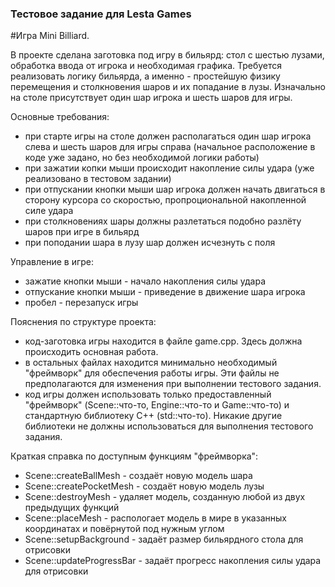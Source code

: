 ### Тестовое задание для Lesta Games

#Игра Mini Billiard.

В проекте сделана заготовка под игру в бильярд: стол с шестью лузами, обработка ввода от игрока и необходимая графика. Требуется реализовать логику бильярда,
а именно - простейшую физику перемещения и столкновения шаров и их попадание в лузы. Изначально на столе присутствует один шар игрока и шесть шаров для игры.

Основные требования:
- при старте игры на столе должен располагаться один шар игрока слева и шесть шаров для игры справа (начальное расположение в коде уже задано, 
но без необходимой логики работы)
- при зажатии копки мыши происходит накопление силы удара (уже реализовано в тестовом задании)
- при отпускании кнопки мыши шар игрока должен начать двигаться в сторону курсора со скоростью, пропроциональной накопленной силе удара
- при столкновениях шары должны разлетаться подобно разлёту шаров при игре в бильярд
- при поподании шара в лузу шар должен исчезнуть с поля

Управление в игре:
- зажатие кнопки мыши - начало накопления силы удара
- отпускание кнопки мыши - приведение в движение шара игрока
- пробел - перезапуск игры

Пояснения по структуре проекта:
- код-заготовка игры находится в файле game.cpp. Здесь должна происходить основная работа.
- в остальных файлах находится минимально необходимый "фреймворк" для обеспечения работы игры. Эти файлы не предполагаются для изменения при выполнении тестового задания.
- код игры должен использовать только предоставленный "фреймворк" (Scene::что-то, Engine::что-то и Game::что-то) и стандартную библиотеку C++ (std::что-то).
Никакие другие библиотеки не должны использоваться для выполнения тестового задания.

Краткая справка по доступным функциям "фреймворка":
- Scene::createBallMesh - создаёт новую модель шара
- Scene::createPocketMesh - создаёт новую модель лузы
- Scene::destroyMesh - удаляет модель, созданную любой из двух предыдущих функций
- Scene::placeMesh - распологает модель в мире в указанных координатах и повёрнутой под нужным углом
- Scene::setupBackground - задаёт размер бильярдного стола для отрисовки
- Scene::updateProgressBar - задаёт прогресс накопления силы удара для отрисовки
